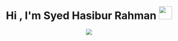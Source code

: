 <h1 align="center">Hi , I'm Syed Hasibur Rahman <img src="https://media.giphy.com/media/hvRJCLFzcasrR4ia7z/giphy.gif" width="35"></h1>
<p align="center">
  <a href="https://github.com/DenverCoder1/readme-typing-svg"><img src="https://readme-typing-svg.herokuapp.com?lines=Computer+Science+and+Engineering;Competitive+Programmer;MERN+Stack+Developer;DS%20|%20Algorithms%20|%20OOP%20;Specialist%20on%20ReactJs;Full%202%20Stack%20Developer%20(3%20Stars);Always%20learning%20new%20things&center=true&width=500&height=50"></a>
</p>

